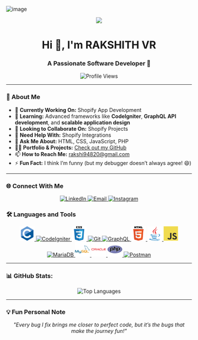 ![image](https://github.com/user-attachments/assets/4a55cb8f-a4b0-4acf-b3b3-5f453886cd04)
<p align="center"><img src="https://i.imgur.com/A6bWGFl.gif"/></p>







<h1 align="center">Hi 👋, I'm RAKSHITH VR</h1>
<h3 align="center">A Passionate Software Developer 🚀</h3>

<p align="center">
  <img src="https://komarev.com/ghpvc/?username=rakshith-27&label=Profile%20Views&color=0e75b6&style=flat" alt="Profile Views" />
</p>



---

### 🚀 About Me
- 🔭 **Currently Working On:** Shopify App Development  
- 🌱 **Learning:** Advanced frameworks like **CodeIgniter**, **GraphQL API development**, and **scalable application design**  
- 👯 **Looking to Collaborate On:** Shopify Projects  
- 🤝 **Need Help With:** Shopify Integrations  
- 💬 **Ask Me About:** HTML, CSS, JavaScript, PHP  
- 👨‍💻 **Portfolio & Projects:** [Check out my GitHub](https://github.com/rakshith-27)  
- 📫 **How to Reach Me:** rakshi94820@gmail.com  
- ⚡ **Fun Fact:** I think I’m funny (but my debugger doesn’t always agree! 😄)

---

### 🌐 Connect With Me  
<p align="center">
  <a href="https://linkedin.com/in/rakshith-vr" target="_blank">
    <img src="https://img.shields.io/badge/-LinkedIn-blue?style=for-the-badge&logo=linkedin&logoColor=white" alt="LinkedIn">
  </a>
  <a href="mailto:rakshi94820@gmail.com" target="_blank">
    <img src="https://img.shields.io/badge/-Email-c14438?style=for-the-badge&logo=gmail&logoColor=white" alt="Email">
  </a>
  <a href="https://www.instagram.com/___rxxshiii._/" target="_blank">
    <img src="https://img.shields.io/badge/-Instagram-E4405F?style=for-the-badge&logo=instagram&logoColor=white" alt="Instagram">
  </a>
</p>

### 🛠️ Languages and Tools
<p align="center">
  <a href="https://www.cprogramming.com/" target="_blank">
    <img src="https://raw.githubusercontent.com/devicons/devicon/master/icons/c/c-original.svg" alt="C" width="40" height="40"/>
  </a>
  <a href="https://codeigniter.com" target="_blank">
    <img src="https://cdn.worldvectorlogo.com/logos/codeigniter.svg" alt="CodeIgniter" width="40" height="40"/>
  </a>
  <a href="https://www.w3schools.com/css/" target="_blank">
    <img src="https://raw.githubusercontent.com/devicons/devicon/master/icons/css3/css3-original-wordmark.svg" alt="CSS3" width="40" height="40"/>
  </a>
  <a href="https://git-scm.com/" target="_blank">
    <img src="https://www.vectorlogo.zone/logos/git-scm/git-scm-icon.svg" alt="Git" width="40" height="40"/>
  </a>
  <a href="https://graphql.org" target="_blank">
    <img src="https://www.vectorlogo.zone/logos/graphql/graphql-icon.svg" alt="GraphQL" width="40" height="40"/>
  </a>
  <a href="https://www.w3.org/html/" target="_blank">
    <img src="https://raw.githubusercontent.com/devicons/devicon/master/icons/html5/html5-original-wordmark.svg" alt="HTML5" width="40" height="40"/>
  </a>
  <a href="https://www.java.com" target="_blank">
    <img src="https://raw.githubusercontent.com/devicons/devicon/master/icons/java/java-original.svg" alt="Java" width="40" height="40"/>
  </a>
  <a href="https://developer.mozilla.org/en-US/docs/Web/JavaScript" target="_blank">
    <img src="https://raw.githubusercontent.com/devicons/devicon/master/icons/javascript/javascript-original.svg" alt="JavaScript" width="40" height="40"/>
  </a>
  <a href="https://mariadb.org/" target="_blank">
    <img src="https://www.vectorlogo.zone/logos/mariadb/mariadb-icon.svg" alt="MariaDB" width="40" height="40"/>
  </a>
  <a href="https://www.mysql.com/" target="_blank">
    <img src="https://raw.githubusercontent.com/devicons/devicon/master/icons/mysql/mysql-original-wordmark.svg" alt="MySQL" width="40" height="40"/>
  </a>
  <a href="https://www.oracle.com/" target="_blank">
    <img src="https://raw.githubusercontent.com/devicons/devicon/master/icons/oracle/oracle-original.svg" alt="Oracle" width="40" height="40"/>
  </a>
  <a href="https://www.php.net" target="_blank">
    <img src="https://raw.githubusercontent.com/devicons/devicon/master/icons/php/php-original.svg" alt="PHP" width="40" height="40"/>
  </a>
  <a href="https://postman.com" target="_blank">
    <img src="https://www.vectorlogo.zone/logos/getpostman/getpostman-icon.svg" alt="Postman" width="40" height="40"/>
  </a>
</p>

---

<h3 align="left">📊 GitHub Stats:</h3>
<div align="center">
  <img src="https://github-readme-stats.vercel.app/api/top-langs?username=Rakshith-27&show_icons=true&locale=en&layout=compact&theme=radical&langs_count=6&hide=Jupyter%20Notebook" alt="Top Languages">
</div>


---

### 💡 Fun Personal Note  
<p align="center">
  <em>"Every bug I fix brings me closer to perfect code, but it’s the bugs that make the journey fun!"</em>
</p>
